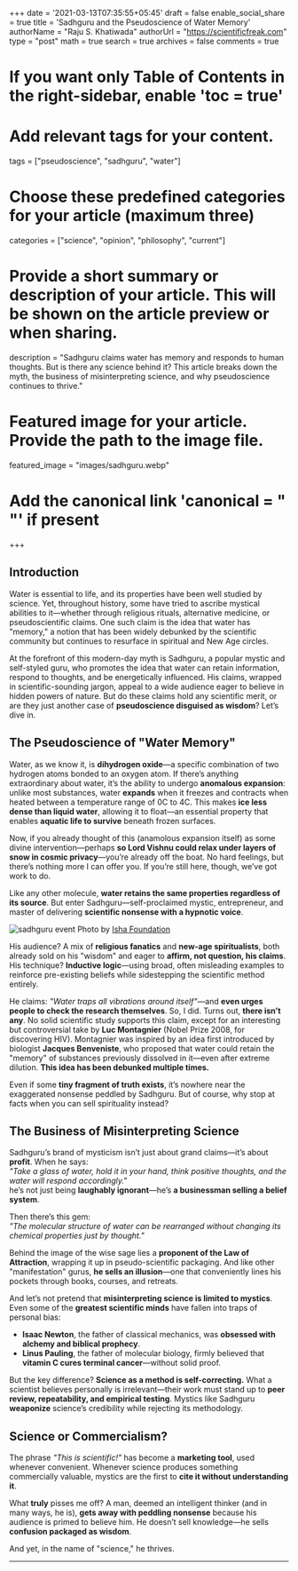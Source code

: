 +++
date = '2021-03-13T07:35:55+05:45'
draft = false
enable_social_share = true
title = 'Sadhguru and the Pseudoscience of Water Memory'
authorName = "Raju S. Khatiwada"
authorUrl = "https://scientificfreak.com"
type = "post"
math = true
search = true
archives = false
comments = true
# If you want only Table of Contents in the right-sidebar, enable 'toc = true'

# Add relevant tags for your content.
tags = ["pseudoscience", "sadhguru", "water"]

# Choose these predefined categories for your article (maximum three)
categories = ["science", "opinion", "philosophy", "current"]

# Provide a short summary or description of your article. This will be shown on the article preview or when sharing.
description = "Sadhguru claims water has memory and responds to human thoughts. But is there any science behind it? This article breaks down the myth, the business of misinterpreting science, and why pseudoscience continues to thrive."

# Featured image for your article. Provide the path to the image file.
featured_image = "images/sadhguru.webp"

# Add the canonical link 'canonical = "  "' if present
+++
<!-- This is a comment. Paste your article below this. -->

## Introduction

Water is essential to life, and its properties have been well studied by science. Yet, throughout history, some have tried to ascribe mystical abilities to it—whether through religious rituals, alternative medicine, or pseudoscientific claims. One such claim is the idea that water has "memory," a notion that has been widely debunked by the scientific community but continues to resurface in spiritual and New Age circles. 

At the forefront of this modern-day myth is Sadhguru, a popular mystic and self-styled guru, who promotes the idea that water can retain information, respond to thoughts, and be energetically influenced. His claims, wrapped in scientific-sounding jargon, appeal to a wide audience eager to believe in hidden powers of nature. But do these claims hold any scientific merit, or are they just another case of **pseudoscience disguised as wisdom**? Let’s dive in.

## The Pseudoscience of "Water Memory"

Water, as we know it, is **dihydrogen oxide**—a specific combination of two hydrogen atoms bonded to an oxygen atom. If there’s anything extraordinary about water, it’s the ability to undergo **anomalous expansion**: unlike most substances, water **expands** when it freezes and contracts when heated between a temperature range of 0C to 4C. This makes **ice less dense than liquid water**, allowing it to float—an essential property that enables **aquatic life to survive** beneath frozen surfaces. 

Now, if you already thought of this (anamolous expansion itself) as some divine intervention—perhaps **so Lord Vishnu could relax under layers of snow in cosmic privacy**—you’re already off the boat. No hard feelings, but there’s nothing more I can offer you. If you’re still here, though, we’ve got work to do.

Like any other molecule, **water retains the same properties regardless of its source**. But enter Sadhguru—self-proclaimed mystic, entrepreneur, and master of delivering **scientific nonsense with a hypnotic voice**. 

![sadhguru event](images/sadhguru.webp)
Photo by [Isha Foundation](https://isha.sadhguru.org/en/sadhguru/mission/ananda-alai-a-wave-of-bliss)

His audience? A mix of **religious fanatics** and **new-age spiritualists**, both already sold on his "wisdom" and eager to **affirm, not question, his claims**. His technique? **Inductive logic**—using broad, often misleading examples to reinforce pre-existing beliefs while sidestepping the scientific method entirely. 

He claims: _"Water traps all vibrations around itself"_—and **even urges people to check the research themselves**. So, I did. Turns out, **there isn’t any**. No solid scientific study supports this claim, except for an interesting but controversial take by **Luc Montagnier** (Nobel Prize 2008, for discovering HIV). Montagnier was inspired by an idea first introduced by biologist **Jacques Benveniste**, who proposed that water could retain the "memory" of substances previously dissolved in it—even after extreme dilution. **This idea has been debunked multiple times.**

Even if some **tiny fragment of truth exists**, it’s nowhere near the exaggerated nonsense peddled by Sadhguru. But of course, why stop at facts when you can sell spirituality instead?

## The Business of Misinterpreting Science

Sadhguru’s brand of mysticism isn’t just about grand claims—it’s about **profit**. When he says:  
_"Take a glass of water, hold it in your hand, think positive thoughts, and the water will respond accordingly."_  
he’s not just being **laughably ignorant**—he’s **a businessman selling a belief system**.

Then there’s this gem:  
_"The molecular structure of water can be rearranged without changing its chemical properties just by thought."_

Behind the image of the wise sage lies a **proponent of the Law of Attraction**, wrapping it up in pseudo-scientific packaging. And like other "manifestation" gurus, **he sells an illusion**—one that conveniently lines his pockets through books, courses, and retreats.

And let’s not pretend that **misinterpreting science is limited to mystics**. Even some of the **greatest scientific minds** have fallen into traps of personal bias:
- **Isaac Newton**, the father of classical mechanics, was **obsessed with alchemy and biblical prophecy**.
- **Linus Pauling**, the father of molecular biology, firmly believed that **vitamin C cures terminal cancer**—without solid proof.

But the key difference? **Science as a method is self-correcting.** What a scientist believes personally is irrelevant—their work must stand up to **peer review, repeatability, and empirical testing**. Mystics like Sadhguru **weaponize** science’s credibility while rejecting its methodology.

## Science or Commercialism?

The phrase _"This is scientific!"_ has become a **marketing tool**, used whenever convenient. Whenever science produces something commercially valuable, mystics are the first to **cite it without understanding it**. 

What **truly** pisses me off? A man, deemed an intelligent thinker (and in many ways, he is), **gets away with peddling nonsense** because his audience is primed to believe him. He doesn’t sell knowledge—he sells **confusion packaged as wisdom**. 

And yet, in the name of "science," he thrives. 

---